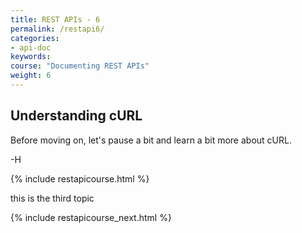 ```yaml
---
title: REST APIs - 6
permalink: /restapi6/
categories:
- api-doc
keywords: 
course: "Documenting REST APIs"
weight: 6
---
```


## Understanding cURL

Before moving on, let's pause a bit and learn a bit more about cURL.


-H


{% include restapicourse.html %}

this is the third topic

{% include restapicourse_next.html %}



